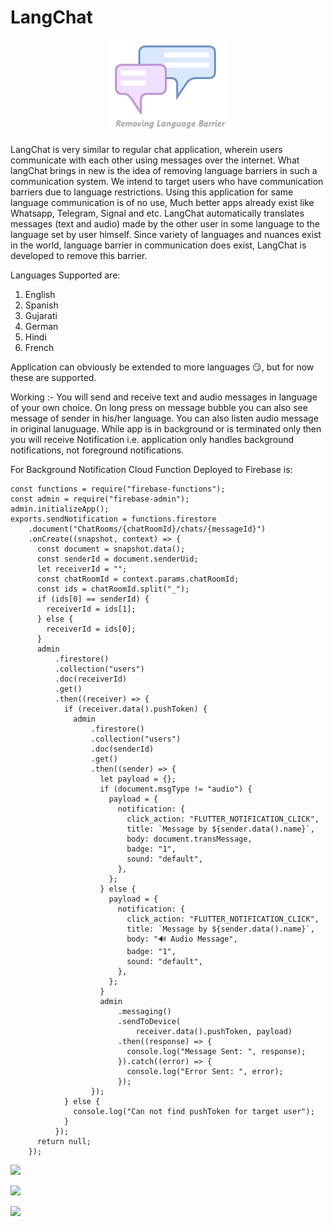 # LangChat


<div>
<p align="center"><img src="./assets/chatlogoreadme.png" height="150px"></p>
</div>

LangChat is very similar to regular chat application, wherein users communicate with each other using messages over the internet. What langChat brings in new is the idea of removing language barriers in such a communication system. We intend to target users who have communication barriers due to language restrictions. Using this application for same language communication is of no use, Much better apps already exist like Whatsapp, Telegram, Signal and etc. LangChat automatically translates messages (text and audio) made by the other user in some language to the language set by user himself. Since variety of languages and nuances exist in the world, language barrier in communication does exist, LangChat is developed to remove this barrier.

Languages Supported are:
1. English
2. Spanish
3. Gujarati
4. German
5. Hindi
6. French

Application can obviously be extended to more languages 😏, but for now these are supported.

Working :- You will send and receive text and audio messages in language of your own choice. On long press on message bubble you can also see message of sender in his/her language. You can also listen audio message in original lanuguage. While app is in background or is terminated only then you will receive Notification i.e. application only handles background notifications, not foreground notifications.

For Background Notification Cloud Function Deployed to Firebase is:
```
const functions = require("firebase-functions");
const admin = require("firebase-admin");
admin.initializeApp();
exports.sendNotification = functions.firestore
    .document("ChatRooms/{chatRoomId}/chats/{messageId}")
    .onCreate((snapshot, context) => {
      const document = snapshot.data();
      const senderId = document.senderUid;
      let receiverId = "";
      const chatRoomId = context.params.chatRoomId;
      const ids = chatRoomId.split("_");
      if (ids[0] == senderId) {
        receiverId = ids[1];
      } else {
        receiverId = ids[0];
      }
      admin
          .firestore()
          .collection("users")
          .doc(receiverId)
          .get()
          .then((receiver) => {
            if (receiver.data().pushToken) {
              admin
                  .firestore()
                  .collection("users")
                  .doc(senderId)
                  .get()
                  .then((sender) => {
                    let payload = {};
                    if (document.msgType != "audio") {
                      payload = {
                        notification: {
                          click_action: "FLUTTER_NOTIFICATION_CLICK",
                          title: `Message by ${sender.data().name}`,
                          body: document.transMessage,
                          badge: "1",
                          sound: "default",
                        },
                      };
                    } else {
                      payload = {
                        notification: {
                          click_action: "FLUTTER_NOTIFICATION_CLICK",
                          title: `Message by ${sender.data().name}`,
                          body: "🔊 Audio Message",
                          badge: "1",
                          sound: "default",
                        },
                      };
                    }
                    admin
                        .messaging()
                        .sendToDevice(
                            receiver.data().pushToken, payload)
                        .then((response) => {
                          console.log("Message Sent: ", response);
                        }).catch((error) => {
                          console.log("Error Sent: ", error);
                        });
                  });
            } else {
              console.log("Can not find pushToken for target user");
            }
          });
      return null;
    });
```

[![](https://img.shields.io/badge/Made_Using-Flutter-blue?style=curve-square&logo=flutter)](https://flutter.dev/docs)

[![](https://img.shields.io/badge/Database-Firebase-yellow?style=curve-square&logo=firebase)](https://flutter.dev/docs)

[![](https://img.shields.io/badge/Editor-Visual_Studio_Code-0073bf?style=curve-square&logo=visualstudiocode)](https://flutter.dev/docs)

